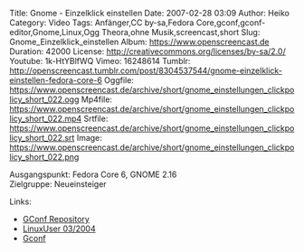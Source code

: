 Title: Gnome - Einzelklick einstellen
Date: 2007-02-28 03:09
Author: Heiko
Category: Video
Tags: Anfänger,CC by-sa,Fedora Core,gconf,gconf-editor,Gnome,Linux,Ogg Theora,ohne Musik,screencast,short
Slug: Gnome_Einzelklick_einstellen
Album: https://www.openscreencast.de
Duration: 42000
License: http://creativecommons.org/licenses/by-sa/2.0/
Youtube: 1k-HtYBlfWQ
Vimeo: 16248614
Tumblr: http://openscreencast.tumblr.com/post/8304537544/gnome-einzelklick-einstellen-fedora-core-6
Oggfile: https://www.openscreencast.de/archive/short/gnome_einstellungen_clickpolicy_short_022.ogg
Mp4file: https://www.openscreencast.de/archive/short/gnome_einstellungen_clickpolicy_short_022.mp4
Srtfile: https://www.openscreencast.de/archive/short/gnome_einstellungen_clickpolicy_short_022.srt
Image: https://www.openscreencast.de/archive/short/gnome_einstellungen_clickpolicy_short_022.png

Ausgangspunkt: Fedora Core 6, GNOME 2.16  
Zielgruppe: Neueinsteiger  

Links:

  * [GConf Repository](http://www.gnome.org/learn/admin-guide/latest/gconf-24.html)
  * [LinuxUser 03/2004](http://www.linux-user.de/ausgabe/2004/03/028-gconf/index.html)
  * [Gconf](http://en.wikipedia.org/wiki/Gconf)

